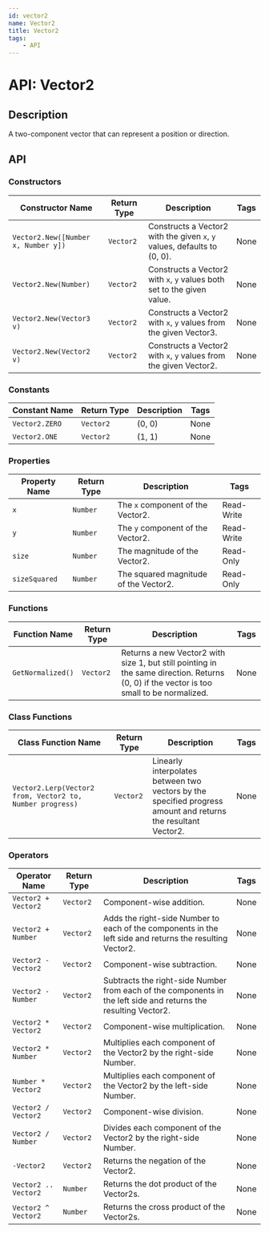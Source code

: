 ```yaml
---
id: vector2
name: Vector2
title: Vector2
tags:
    - API
---
```


# API: Vector2

## Description

A two-component vector that can represent a position or direction.

## API

### Constructors

| Constructor Name | Return Type | Description | Tags |
| ----------- | ----------- | ----------- | ---- |
| `Vector2.New([Number x, Number y])` | `Vector2` | Constructs a Vector2 with the given `x`, `y` values, defaults to (0, 0). | None |
| `Vector2.New(Number)` | `Vector2` | Constructs a Vector2 with `x`, `y` values both set to the given value. | None |
| `Vector2.New(Vector3 v)` | `Vector2` | Constructs a Vector2 with `x`, `y` values from the given Vector3. | None |
| `Vector2.New(Vector2 v)` | `Vector2` | Constructs a Vector2 with `x`, `y` values from the given Vector2. | None |

### Constants

| Constant Name | Return Type | Description | Tags |
| ----------- | ----------- | ----------- | ---- |
| `Vector2.ZERO` | `Vector2` | (0, 0) | None |
| `Vector2.ONE` | `Vector2` | (1, 1) | None |

### Properties

| Property Name | Return Type | Description | Tags |
| -------- | ----------- | ----------- | ---- |
| `x` | `Number` | The `x` component of the Vector2. | Read-Write |
| `y` | `Number` | The `y` component of the Vector2. | Read-Write |
| `size` | `Number` | The magnitude of the Vector2. | Read-Only |
| `sizeSquared` | `Number` | The squared magnitude of the Vector2. | Read-Only |

### Functions

| Function Name | Return Type | Description | Tags |
| -------- | ----------- | ----------- | ---- |
| `GetNormalized()` | `Vector2` | Returns a new Vector2 with size 1, but still pointing in the same direction. Returns (0, 0) if the vector is too small to be normalized. | None |

### Class Functions

| Class Function Name | Return Type | Description | Tags |
| -------------- | ----------- | ----------- | ---- |
| `Vector2.Lerp(Vector2 from, Vector2 to, Number progress)` | `Vector2` | Linearly interpolates between two vectors by the specified progress amount and returns the resultant Vector2. | None |

### Operators

| Operator Name | Return Type | Description | Tags |
| -------- | ----------- | ----------- | ---- |
| `Vector2 + Vector2` | `Vector2` | Component-wise addition. | None |
| `Vector2 + Number` | `Vector2` | Adds the right-side Number to each of the components in the left side and returns the resulting Vector2. | None |
| `Vector2 - Vector2` | `Vector2` | Component-wise subtraction. | None |
| `Vector2 - Number` | `Vector2` | Subtracts the right-side Number from each of the components in the left side and returns the resulting Vector2. | None |
| `Vector2 * Vector2` | `Vector2` | Component-wise multiplication. | None |
| `Vector2 * Number` | `Vector2` | Multiplies each component of the Vector2 by the right-side Number. | None |
| `Number * Vector2` | `Vector2` | Multiplies each component of the Vector2 by the left-side Number. | None |
| `Vector2 / Vector2` | `Vector2` | Component-wise division. | None |
| `Vector2 / Number` | `Vector2` | Divides each component of the Vector2 by the right-side Number. | None |
| `-Vector2` | `Vector2` | Returns the negation of the Vector2. | None |
| `Vector2 .. Vector2` | `Number` | Returns the dot product of the Vector2s. | None |
| `Vector2 ^ Vector2` | `Number` | Returns the cross product of the Vector2s. | None |
